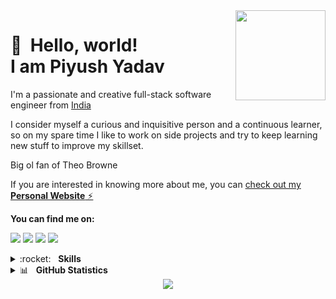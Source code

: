 <img src="https://github.com/piyushyadav0191/piyushyadav0191/assets/84402719/d41532a2-10d0-44e0-9806-dfc5c745e282" width="144" align="right" hspace="0" />

# 👋 &nbsp;Hello, world! <br/> I am Piyush Yadav

I'm a passionate and creative full-stack software engineer from [India](https://www.google.com/maps/place/India/@4,-72z/)

I consider myself a curious and inquisitive person and a continuous learner, so on my spare time I like to work on side projects and try to keep learning new stuff to improve my skillset.

Big ol fan of Theo Browne

If you are interested in knowing more about me, you can [check out my **Personal Website** ⚡️](https://heypiyush.vercel.app)

**You can find me on:**

[<img src="https://img.shields.io/badge/website-%233867D6.svg?&style=for-the-badge&logoColor=white&logo=data:image/png;base64,iVBORw0KGgoAAAANSUhEUgAAABgAAAAYCAYAAADgdz34AAAAGXRFWHRTb2Z0d2FyZQBBZG9iZSBJbWFnZVJlYWR5ccllPAAAAOpJREFUeNpiYBjW4P///wpA3A/E5/9jgvNQOQVyDe//TzzoJ8VgATQXv0di34dibHIgPQLEWIBs+HwgTkDiO0AxDARA1RBnCVqwJEDF1sM0Y3HEeig/gWBwQSMU7nKk4EKxEN1AJDFknyhQGqlERzoTkh0OVEzhDth8AAMFSJEJ8/Z+LOr3Q+UakMQC0IOOBRbWSHovMDIyHoCK+5Po8g/oAky0Lg3AFgBdjGwzsm8+kmieALEZjFJwHlsQHaBiyBwgKqOhpa5+pNTVj6X4OI83o9G8qMBRkpJc2A18cU3zCoduVeaQAQABBgBb2mB8ePpZSAAAAABJRU5ErkJggg==">](https://heypiyush.vercel.app/)
[<img src="https://img.shields.io/badge/Medium-12100E?style=for-the-badge&logo=medium&logoColor=white"/>](https://medium.com/@piyushyadav0191)
[<img src="https://img.shields.io/badge/linkedin-%230077B5.svg?&style=for-the-badge&logo=linkedin&logoColor=white"/>](https://www.linkedin.com/in/piyushyadav0191/)
[<img src="https://img.shields.io/badge/instagram-%23833AB4.svg?&style=for-the-badge&logo=instagram&logoColor=white"/>](https://www.instagram.com/abcdefghijklmno_qrstuwx_z/)

<details>
<summary>:rocket:&nbsp;&nbsp;&nbsp;<b>Skills</b></summary>
<br/>
<img src="https://img.shields.io/badge/android-%2337C677.svg?&style=for-the-badge&logo=android&logoColor=white" alt="Android"/>
<img src="https://img.shields.io/badge/javascript%20-%23323330.svg?&style=for-the-badge&logo=javascript&logoColor=%23f7de1e" alt="JavaScript"/>
<img src="https://img.shields.io/badge/typescript%20-%233178c6.svg?&style=for-the-badge&logo=typescript&logoColor=white" alt="TypeScript"/>
<img src="https://img.shields.io/badge/html5-%23e34f26.svg?&style=for-the-badge&logo=html5&logoColor=white" alt="HTML5"/>
<img src="https://img.shields.io/badge/css3-%233573b5.svg?&style=for-the-badge&logo=css3&logoColor=white" alt="CSS3"/>
<img src="https://img.shields.io/badge/node%2Ejs-%2362af43.svg?&style=for-the-badge&logo=node.js&logoColor=white" alt="NodeJS"/>
<img src="https://img.shields.io/badge/react-%2300c4e6.svg?&style=for-the-badge&logo=react&logoColor=white" alt="React"/>
<img src="https://img.shields.io/badge/nextjs-%230071f3.svg?&style=for-the-badge&logo=next.js&logoColor=white" alt="NextJS"/>
<img src="https://img.shields.io/badge/tailwind-%2306B6D4.svg?&style=for-the-badge&logo=tailwind%20css&logoColor=white" alt="Tailwind"/>
<img src="https://img.shields.io/badge/mongodb-%2368a14a.svg?&style=for-the-badge&logo=mongodb&logoColor=white" alt="MongoDB"/>
<img src="https://img.shields.io/badge/express-%23000000.svg?&style=for-the-badge&logo=express&logoColor=white" alt="Express"/>
<img src="https://img.shields.io/badge/git-%23fc6d26.svg?&style=for-the-badge&logo=git&logoColor=white" alt="Git"/>
<img src="https://img.shields.io/badge/React_Native-20232A?style=for-the-badge&logo=react&logoColor=61DAFB" alt="React native"/>
<img src="https://img.shields.io/badge/go-%2300ADD8.svg?style=for-the-badge&logo=go&logoColor=white" alt="Golang"/>
<img src="https://img.shields.io/badge/Apollo%20GraphQL-311C87?&style=for-the-badge&logo=Apollo%20GraphQL&logoColor=white" alt="Apollo graphql"/>
<img src="https://img.shields.io/badge/PostgreSQL-316192?style=for-the-badge&logo=postgresql&logoColor=white" alt="Psql"/>
<img src="https://img.shields.io/badge/Prisma-3982CE?style=for-the-badge&logo=Prisma&logoColor=white" alt="prisma"/>
<img src="https://img.shields.io/badge/zustand-%2320232a.svg?style=for-the-badge&logo=react&logoColor=%2361DAFB" alt="zustand"/>
<img src="https://img.shields.io/badge/Docker-2CA5E0?style=for-the-badge&logo=docker&logoColor=white" alt="Docker"/>
<img src="https://img.shields.io/badge/Arch_Linux-1793D1?style=for-the-badge&logo=arch-linux&logoColor=white" alt="arch linux"/>
<img src="https://img.shields.io/badge/material%20design-%23222222.svg?&style=for-the-badge&logo=material-design&logoColor=white" alt="Material Design"/>
</details>

<details>
<summary>📊&nbsp;&nbsp;&nbsp;<b>GitHub Statistics</b></summary>
<br/>
<img src="https://github-readme-stats.vercel.app/api?username=piyushyadav0191&show_icons=true&count_private=true&title_color=afc2ef&icon_color=afc2ef&theme=react" alt="GitHub Stats/Statistics" align="top"/>
<img src="https://github-readme-stats.vercel.app/api/top-langs/?username=piyushyadav0191&layout=compact&hide=java&title_color=afc2ef&icon_color=afc2ef&theme=react" alt="GitHub Top or Most Used Languages" align="top"/>
</details>

<div align="center">
<img src="https://img.shields.io/static/v1?label=Profile+views&message=20,102&color=blue" align="center" />
</div>  
